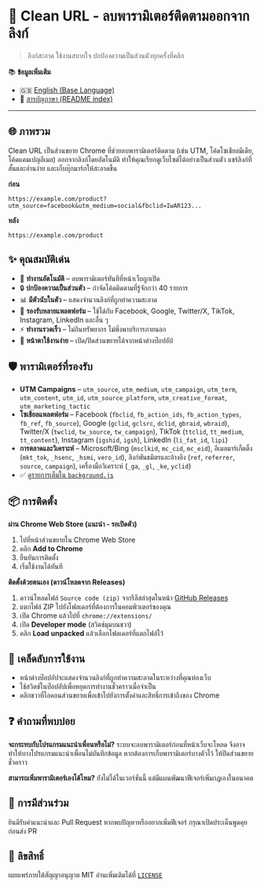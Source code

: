 # 🧹 Clean URL - ลบพารามิเตอร์ติดตามออกจากลิงก์

> ลิงก์สะอาด ใช้งานสบายใจ ปกป้องความเป็นส่วนตัวทุกครั้งที่คลิก

📚 **ข้อมูลเพิ่มเติม**
- 🇬🇧 [English (Base Language)](README.md)
- 📖 [สารบัญภาษา (README index)](README_TRANSLATIONS.md)

---

## 🌐 ภาพรวม
Clean URL เป็นส่วนขยาย Chrome ที่ช่วยลบพารามิเตอร์ติดตาม (เช่น UTM, โค้ดโซเชียลมีเดีย, โค้ดแคมเปญอีเมล) ออกจากลิงก์โดยอัตโนมัติ ทำให้คุณเรียกดูเว็บไซต์ได้อย่างเป็นส่วนตัว แชร์ลิงก์ที่สั้นและอ่านง่าย และเก็บบุ๊กมาร์กให้สะอาดขึ้น

**ก่อน**
```
https://example.com/product?utm_source=facebook&utm_medium=social&fbclid=IwAR123...
```
**หลัง**
```
https://example.com/product
```

## ✨ คุณสมบัติเด่น
- 🚀 **ทำงานอัตโนมัติ** – ลบพารามิเตอร์ทันทีที่หน้าเว็บถูกเปิด
- 🔒 **ปกป้องความเป็นส่วนตัว** – กำจัดโค้ดติดตามที่รู้จักกว่า 40 รายการ
- 📊 **มีตัวนับในตัว** – แสดงจำนวนลิงก์ที่ถูกทำความสะอาด
- 🎯 **รองรับหลายแพลตฟอร์ม** – ใช้ได้กับ Facebook, Google, Twitter/X, TikTok, Instagram, LinkedIn และอื่น ๆ
- ⚡ **ทำงานรวดเร็ว** – ไม่กินทรัพยากร ไม่พึ่งพาบริการภายนอก
- 🎨 **หน้าตาใช้งานง่าย** – เปิด/ปิดส่วนขยายได้จากหน้าต่างป๊อปอัป

## 🛡️ พารามิเตอร์ที่รองรับ
- **UTM Campaigns** – `utm_source`, `utm_medium`, `utm_campaign`, `utm_term`, `utm_content`, `utm_id`, `utm_source_platform`, `utm_creative_format`, `utm_marketing_tactic`
- **โซเชียลแพลตฟอร์ม** – Facebook (`fbclid`, `fb_action_ids`, `fb_action_types`, `fb_ref`, `fb_source`), Google (`gclid`, `gclsrc`, `dclid`, `gbraid`, `wbraid`), Twitter/X (`twclid`, `tw_source`, `tw_campaign`), TikTok (`ttclid`, `tt_medium`, `tt_content`), Instagram (`igshid`, `igsh`), LinkedIn (`li_fat_id`, `lipi`)
- **การตลาดและวิเคราะห์** – Microsoft/Bing (`msclkid`, `mc_cid`, `mc_eid`), อีเมลมาร์เก็ตติ้ง (`mkt_tok`, `_hsenc`, `_hsmi`, `vero_id`), ลิงก์พันธมิตรและอ้างอิง (`ref`, `referrer`, `source`, `campaign`), เครื่องมือวิเคราะห์ (`_ga`, `_gl`, `_ke`, `yclid`)
- ✅ [ดูรายการเต็มใน `background.js`](background.js)

## 📦 การติดตั้ง
**ผ่าน Chrome Web Store (แนะนำ - รอเปิดตัว)**
1. ไปที่หน้าส่วนขยายใน Chrome Web Store
2. คลิก **Add to Chrome**
3. ยืนยันการติดตั้ง
4. เริ่มใช้งานได้ทันที

**ติดตั้งด้วยตนเอง (ดาวน์โหลดจาก Releases)**
1. ดาวน์โหลดไฟล์ `Source code (zip)` จากรีลีสล่าสุดในหน้า [GitHub Releases](/releases)
2. แตกไฟล์ ZIP ไปยังโฟลเดอร์ที่ต้องการในคอมพิวเตอร์ของคุณ
3. เปิด Chrome แล้วไปที่ `chrome://extensions/`
4. เปิด **Developer mode** (สวิตช์มุมบนขวา)
5. คลิก **Load unpacked** แล้วเลือกโฟลเดอร์ที่แตกไฟล์ไว้

## 🧪 เคล็ดลับการใช้งาน
- หน้าต่างป๊อปอัปจะแสดงจำนวนลิงก์ที่ถูกทำความสะอาดในระหว่างที่คุณท่องเว็บ
- ใช้สวิตช์ในป๊อปอัปเพื่อหยุดการทำงานชั่วคราวเมื่อจำเป็น
- คลิกขวาที่ไอคอนส่วนขยายเพื่อเข้าไปยังการตั้งค่าและสิทธิ์การเข้าถึงของ Chrome

## ❓ คำถามที่พบบ่อย
**จะกระทบกับโปรแกรมแนะนำเพื่อนหรือไม่?**
ระบบจะลบพารามิเตอร์ก่อนที่หน้าเว็บจะโหลด จึงอาจทำให้บางโปรแกรมแนะนำเพื่อนไม่บันทึกข้อมูล หากต้องการเก็บพารามิเตอร์บางตัวไว้ ให้ปิดส่วนขยายชั่วคราว

**สามารถเพิ่มพารามิเตอร์เองได้ไหม?**
ยังไม่ได้ในเวอร์ชันนี้ แต่มีแผนพัฒนาฟีเจอร์เพิ่มกฎเองในอนาคต

## 🤝 การมีส่วนร่วม
ยินดีรับคำแนะนำและ Pull Request หากพบปัญหาหรืออยากเพิ่มฟีเจอร์ กรุณาเปิดประเด็นพูดคุยก่อนส่ง PR

## 📄 ลิขสิทธิ์
เผยแพร่ภายใต้สัญญาอนุญาต MIT อ่านเพิ่มเติมได้ที่ [`LICENSE`](LICENSE)
